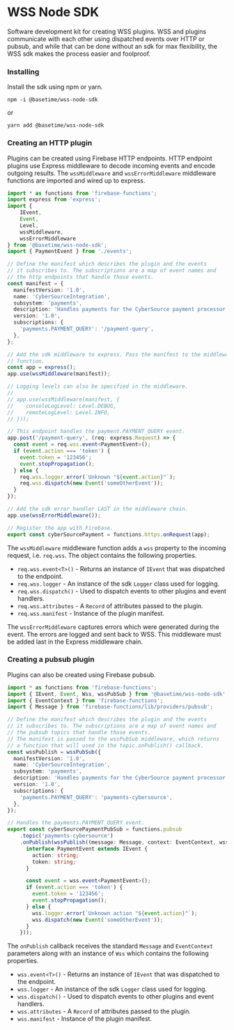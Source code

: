 WSS Node SDK
============
Software development kit for creating WSS plugins. WSS and plugins communicate with each other using dispatched events over HTTP or pubsub, and while that can be done without an sdk for max flexibility, the WSS sdk makes the process easier and foolproof.

### Installing
Install the sdk using npm or yarn.

```
npm -i @basetime/wss-node-sdk
```
or
```
yarn add @basetime/wss-node-sdk
```

### Creating an HTTP plugin
Plugins can be created using Firebase HTTP endpoints. HTTP endpoint plugins use Express middleware to decode incoming events and encode outgoing results. The `wssMiddleware` and `wssErrorMiddleware` middleware functions are imported and wired up to express.

```typescript
import * as functions from 'firebase-functions';
import express from 'express';
import {
    IEvent,
    Event,
    Level,
    wssMiddleware,
    wssErrorMiddleware
} from '@basetime/wss-node-sdk';
import { PaymentEvent } from './events';

// Define the manifest which describes the plugin and the events
// it subscribes to. The subscriptions are a map of event names and
// the http endpoints that handle those events.
const manifest = {
  manifestVersion: '1.0',
  name: 'CyberSourceIntegration',
  subsystem: 'payments',
  description: 'Handles payments for the CyberSource payment processor.',
  version: '1.0',
  subscriptions: {
    'payments.PAYMENT_QUERY': '/payment-query',
  },
};

// Add the sdk middleware to express. Pass the manifest to the middleware
// function.
const app = express();
app.use(wssMiddleware(manifest));

// Logging levels can also be specified in the middleware.
//
// app.use(wssMiddleware(manifest, {
//    consoleLogLevel: Level.DEBUG,
//    remoteLogLevel: Level.INFO,
// }));

// This endpoint handles the payment.PAYMENT_QUERY event.
app.post('/payment-query', (req: express.Request) => {
  const event = req.wss.event<PaymentEvent>();
  if (event.action === 'token') {
    event.token = '123456';
    event.stopPropagation();
  } else {
    req.wss.logger.error(`Unknown "${event.action}"`);
    req.wss.dispatch(new Event('someOtherEvent'));
  }
});

// Add the sdk error handler LAST in the middleware chain.
app.use(wssErrorMiddleware());

// Register the app with Firebase.
export const cyberSourcePayment = functions.https.onRequest(app);
```

The `wssMiddleware` middleware function adds a `wss` property to the incoming request, i.e. `req.wss`. The object contains the following properties.

* `req.wss.event<T>()` - Returns an instance of `IEvent` that was dispatched to the endpoint.
* `req.wss.logger` - An instance of the sdk `Logger` class used for logging.
* `req.wss.dispatch()` - Used to dispatch events to other plugins and event handlers.
* `req.wss.attributes` - A `Record` of attributes passed to the plugin.
* `req.wss.manifest` - Instance of the plugin manifest.

The `wssErrorMiddleware` captures errors which were generated during the event. The errors are logged and sent back to WSS. This middleware must be added last in the Express middleware chain.

### Creating a pubsub plugin
Plugins can also be created using Firebase pubsub.

```typescript
import * as functions from 'firebase-functions';
import { IEvent, Event, Wss, wssPubSub } from '@basetime/wss-node-sdk';
import { EventContext } from 'firebase-functions';
import { Message } from 'firebase-functions/lib/providers/pubsub';

// Define the manifest which describes the plugin and the events
// it subscribes to. The subscriptions are a map of event names and
// the pubsub topics that handle those events.
// The manifest is passed to the wssPubSub middleware, which returns
// a function that will used in the topic.onPublish() callback.
const wssPublish = wssPubSub({
  manifestVersion: '1.0',
  name: 'CyberSourceIntegration',
  subsystem: 'payments',
  description: 'Handles payments for the CyberSource payment processor.',
  version: '1.0',
  subscriptions: {
    'payments.PAYMENT_QUERY': 'payments-cybersource',
  },
});

// Handles the payments.PAYMENT_QUERY event.
export const cyberSourcePaymentPubSub = functions.pubsub
    .topic('payments-cybersource')
    .onPublish(wssPublish((message: Message, context: EventContext, wss: Wss) => {
      interface PaymentEvent extends IEvent {
        action: string;
        token: string;
      }

      const event = wss.event<PaymentEvent>();
      if (event.action === 'token') {
        event.token = '123456';
        event.stopPropagation();
      } else {
        wss.logger.error(`Unknown action "${event.action}"`);
        wss.dispatch(new Event('someOtherEvent'));
      }
    }));
```
The `onPublish` callback receives the standard `Message` and `EventContext` parameters along with an instance of `Wss` which contains the following properties.

* `wss.event<T>()` - Returns an instance of `IEvent` that was dispatched to the endpoint.
* `wss.logger` - An instance of the sdk `Logger` class used for logging.
* `wss.dispatch()` - Used to dispatch events to other plugins and event handlers.
* `wss.attributes` - A `Record` of attributes passed to the plugin.
* `wss.manifest` - Instance of the plugin manifest.

